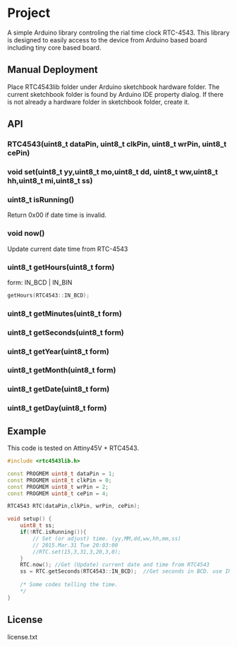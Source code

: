 # Project
A simple Arduino library controling the rial time clock RTC-4543. 
This library is designed to easily access to the device from Arduino based board including tiny core based board.

## Manual Deployment

Place RTC4543lib folder under Arduino sketchbook hardware folder. The current sketchbook folder is found by Arduino IDE property dialog.  If there is not already a hardware folder in sketchbook folder, create it.

## API

### RTC4543(uint8_t dataPin, uint8_t clkPin, uint8_t wrPin, uint8_t cePin)

### void set(uint8_t yy,uint8_t mo,uint8_t dd, uint8_t ww,uint8_t hh,uint8_t mi,uint8_t ss)

### uint8_t isRunning()
Return 0x00 if date time is invalid.

### void now()
Update current date time from RTC-4543

### uint8_t getHours(uint8_t form)
form: IN_BCD | IN_BIN
```C++
getHours(RTC4543::IN_BCD);
```

### uint8_t getMinutes(uint8_t form)

### uint8_t getSeconds(uint8_t form)

### uint8_t getYear(uint8_t form)

### uint8_t getMonth(uint8_t form)

### uint8_t getDate(uint8_t form)

### uint8_t getDay(uint8_t form)


## Example

This code is tested on Attiny45V + RTC4543.

```C++
#include <rtc4543lib.h>

const PROGMEM uint8_t dataPin = 1;
const PROGMEM uint8_t clkPin = 0;
const PROGMEM uint8_t wrPin = 2;
const PROGMEM uint8_t cePin = 4;

RTC4543 RTC(dataPin,clkPin, wrPin, cePin);

void setup() {
	uint8_t ss;
	if(!RTC.isRunning()){
		// Set (or adjust) time. (yy,MM,dd,ww,hh,mm,ss)
		// 2015.Mar.31 Tue 20:03:00
		//RTC.set(15,3,31,3,20,3,0);
	}
	RTC.now(); //Get (Update) current date and time from RTC4543
	ss = RTC.getSeconds(RTC4543::IN_BCD);  //Get seconds in BCD. use IN_BIN for bin value.
    
    /* Some codes telling the time.
    */
}

```

## License
license.txt